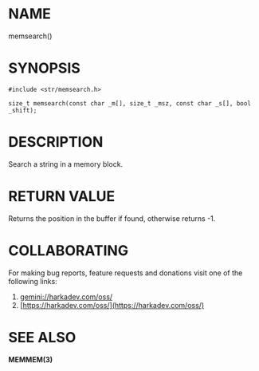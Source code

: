 # NAME

memsearch()

# SYNOPSIS

    #include <str/memsearch.h>
    
    size_t memsearch(const char _m[], size_t _msz, const char _s[], bool _shift);

# DESCRIPTION

Search a string in a memory block.

# RETURN VALUE

Returns the position in the buffer if found, otherwise returns -1.

# COLLABORATING

For making bug reports, feature requests and donations visit one of the
following links:

1. [gemini://harkadev.com/oss/](gemini://harkadev.com/oss/)
2. [https://harkadev.com/oss/](https://harkadev.com/oss/)

# SEE ALSO

**MEMMEM(3)**
